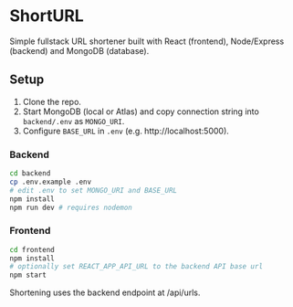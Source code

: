 # ShortURL


Simple fullstack URL shortener built with React (frontend), Node/Express (backend) and MongoDB (database).


## Setup


1. Clone the repo.
2. Start MongoDB (local or Atlas) and copy connection string into `backend/.env` as `MONGO_URI`.
3. Configure `BASE_URL` in `.env` (e.g. http://localhost:5000).


### Backend


```bash
cd backend
cp .env.example .env
# edit .env to set MONGO_URI and BASE_URL
npm install
npm run dev # requires nodemon
```

### Frontend

```bash
cd frontend
npm install
# optionally set REACT_APP_API_URL to the backend API base url
npm start
```
Shortening uses the backend endpoint at /api/urls.
